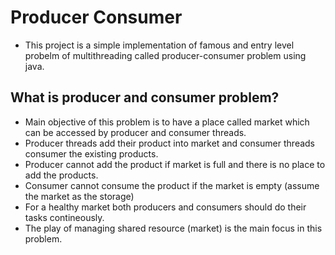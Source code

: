 # Producer Consumer
- This project is a simple implementation of famous and entry level probelm of multithreading called producer-consumer problem using java.
## What is producer and consumer problem?
  - Main objective of this problem is to have a place called market which can be accessed by producer and consumer threads. 
  - Producer threads add their product into market and consumer threads consumer the existing products. 
  - Producer cannot add the product if market is full and there is no place to add the products.
  - Consumer cannot consume the product if the market is empty (assume the market as the storage)
  - For a healthy market both producers and consumers should do their tasks contineously.
  - The play of managing shared resource (market) is the main focus in this problem.